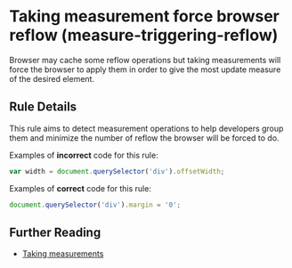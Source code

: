 # Taking measurement force browser reflow (measure-triggering-reflow)

Browser may cache some reflow operations but taking measurements will force the browser to apply them in order to give the most update measure of the desired element.

## Rule Details

This rule aims to detect measurement operations to help developers group them and minimize the number of reflow the browser will be forced to do.

Examples of **incorrect** code for this rule:

```js
var width = document.querySelector('div').offsetWidth;
```

Examples of **correct** code for this rule:

```js
document.querySelector('div').margin = '0';
```

## Further Reading

- [Taking measurements](https://dev.opera.com/articles/efficient-javascript/#measuring)
